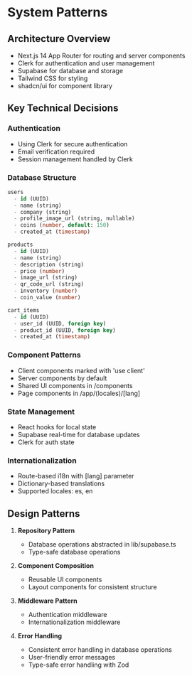 # System Patterns

## Architecture Overview
- Next.js 14 App Router for routing and server components
- Clerk for authentication and user management
- Supabase for database and storage
- Tailwind CSS for styling
- shadcn/ui for component library

## Key Technical Decisions

### Authentication
- Using Clerk for secure authentication
- Email verification required
- Session management handled by Clerk

### Database Structure
```sql
users
  - id (UUID)
  - name (string)
  - company (string)
  - profile_image_url (string, nullable)
  - coins (number, default: 150)
  - created_at (timestamp)

products
  - id (UUID)
  - name (string)
  - description (string)
  - price (number)
  - image_url (string)
  - qr_code_url (string)
  - inventory (number)
  - coin_value (number)

cart_items
  - id (UUID)
  - user_id (UUID, foreign key)
  - product_id (UUID, foreign key)
  - created_at (timestamp)
```

### Component Patterns
- Client components marked with 'use client'
- Server components by default
- Shared UI components in /components
- Page components in /app/(locales)/[lang]

### State Management
- React hooks for local state
- Supabase real-time for database updates
- Clerk for auth state

### Internationalization
- Route-based i18n with [lang] parameter
- Dictionary-based translations
- Supported locales: es, en

## Design Patterns
1. **Repository Pattern**
   - Database operations abstracted in lib/supabase.ts
   - Type-safe database operations

2. **Component Composition**
   - Reusable UI components
   - Layout components for consistent structure

3. **Middleware Pattern**
   - Authentication middleware
   - Internationalization middleware

4. **Error Handling**
   - Consistent error handling in database operations
   - User-friendly error messages
   - Type-safe error handling with Zod 